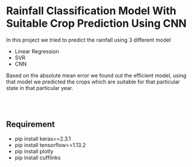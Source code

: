 # Rainfall Classification Model With Suitable Crop Prediction Using CNN

In this project we tried to predict the rainfall using 3 different model
- Linear Regression
- SVR
- CNN

Based on the absolute mean error we found out the efficient model, using that model we predicted the crops which are suitable for that particular state in that particular year.

<br/><br/>

## Requirement 
- pip install keras==2.3.1
- pip install tensorflow==1.13.2
- pip install plotly
- pip install cufflinks
